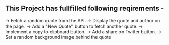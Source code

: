 ## This Project has fullfilled following reqirements - 
-> Fetch a random quote from the API.
-> Display the quote and author on the page.
-> Add a "New Quote" button to fetch another quote.
-> Implement a copy to clipboard button.
-> Add a share on Twitter button.
-> Set a random background image behind the quote
